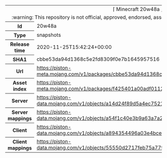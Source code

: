 <html><table>
<tr><td colspan="2" align="center"><img width="0" height="0"><br/>⌈ Minecraft 20w48a ⌋<br/><img width="0" height="0"></td></tr>
<tr><td colspan="2" align="center"><img width="0" height="0"><br/>
:warning: This repository is not official, approved, endorsed, associated or connected with Mojang :warning:
<br/><img width="0" height="0"></td></tr>
<tr><th>Id</th><td>20w48a</td></tr>
<tr><th>Type</th><td>snapshots</td></tr>
<tr><th>Release time</th><td>2020-11-25T15:42:24+00:00</td></tr>
<tr><th>SHA1</th><td>cbbe53da94d1368c5e2fd8309f0e7b1645957516</td></tr>
<tr><th>Url</th><td><a href="https://piston-meta.mojang.com/v1/packages/cbbe53da94d1368c5e2fd8309f0e7b1645957516/20w48a.json">https://piston-meta.mojang.com/v1/packages/cbbe53da94d1368c5e2fd8309f0e7b1645957516/20w48a.json</a></td></tr>
<tr><th>Asset index</th><td><a href="https://piston-meta.mojang.com/v1/packages/f425401a00adf0112fde624ee80c66333530f8a1/1.17.json">https://piston-meta.mojang.com/v1/packages/f425401a00adf0112fde624ee80c66333530f8a1/1.17.json</a></td></tr>
<tr><th>Server</th><td><a href="https://piston-data.mojang.com/v1/objects/a14d24f89d5a4ec7521b91909caf4fee89c997f4/server.jar">https://piston-data.mojang.com/v1/objects/a14d24f89d5a4ec7521b91909caf4fee89c997f4/server.jar</a></td></tr>
<tr><th>Server mappings</th><td><a href="https://piston-data.mojang.com/v1/objects/a54f1c40e3b9a63a7a23fc268df7e79c2cb7e6cb/server.txt">https://piston-data.mojang.com/v1/objects/a54f1c40e3b9a63a7a23fc268df7e79c2cb7e6cb/server.txt</a></td></tr>
<tr><th>Client</th><td><a href="https://piston-data.mojang.com/v1/objects/a894354496a03e4bce6fe6c03a68313f4660e482/client.jar">https://piston-data.mojang.com/v1/objects/a894354496a03e4bce6fe6c03a68313f4660e482/client.jar</a></td></tr>
<tr><th>Client mappings</th><td><a href="https://piston-data.mojang.com/v1/objects/55550d2717feb75a77920e211655a649708b859d/client.txt">https://piston-data.mojang.com/v1/objects/55550d2717feb75a77920e211655a649708b859d/client.txt</a></td></tr>
</table></html>